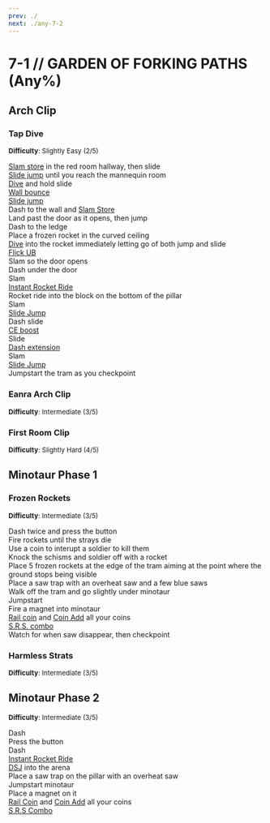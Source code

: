 ```yaml
---
prev: ./
next: ./any-7-2
---
```


# 7-1 // GARDEN OF FORKING PATHS (Any%)

## Arch Clip

### Tap Dive
<font size="2">
    <b>Difficulty</b>: Slightly Easy (2/5)
</font>

[Slam store](/speedrun-tech.md#slam-store) in the red room hallway, then slide <br/>
[Slide jump](/speedrun-tech.md#slide-jump) until you reach the mannequin room <br/>
[Dive](/speedrun-tech.md#dives) and hold slide <br/>
[Wall bounce](/speedrun-tech.md#wall-bounces) <br/>
[Slide jump](/speedrun-tech.md#slide-jump) <br/>
Dash to the wall and [Slam Store](/speedrun-tech.md#slam-store) <br/>
Land past the door as it opens, then jump <br/>
Dash to the ledge <br/>
Place a frozen rocket in the curved ceiling <br/>
[Dive](/speedrun-tech.md#dives) into the rocket immediately letting go of both jump and slide <br/>
[Flick UB](/speedrun-tech.md#flick-ub) <br/>
Slam so the door opens <br/>
Dash under the door <br/>
Slam <br/>
[Instant Rocket Ride](/speedrun-tech.md#instant-rocket-ride) <br/>
Rocket ride into the block on the bottom of the pillar <br/>
Slam <br/>
[Slide Jump](/speedrun-tech.md#slide-jump) <br/>
Dash slide <br/>
[CE boost](/speedrun-tech.md#ce-boost-core-eject-boost) <br/>
Slide <br/>
[Dash extension](/speedrun-tech.md#dash-extension) <br/>
Slam <br/>
[Slide Jump](/speedrun-tech.md#slide-jump) <br/>
Jumpstart the tram as you checkpoint 
### Eanra Arch Clip
<font size="2">
    <b>Difficulty</b>: Intermediate (3/5)
</font>


### First Room Clip
<font size="2">
    <b>Difficulty</b>: Slightly Hard (4/5)
</font>



## Minotaur Phase 1

### Frozen Rockets
<font size="2">
    <b>Difficulty</b>: Intermediate (3/5)
</font>

Dash twice and press the button <br/>
Fire rockets until the strays die <br/>
Use a coin to interupt a soldier to kill them <br/>
Knock the schisms and soldier off with a rocket <br/>
Place 5 frozen rockets at the edge of the tram aiming at the point where the ground stops being visible <br/>
Place a saw trap with an overheat saw and a few blue saws <br/>
Walk off the tram and go slightly under minotaur <br/>
Jumpstart <br/>
Fire a magnet into minotaur <br/>
[Rail coin](/speedrun-tech.md#railcoins) and [Coin Add](/speedrun-tech.md#coin-add) all your coins <br/>
[S.R.S. combo](/speedrun-tech.md#srs-combo) <br/>
Watch for when saw disappear, then checkpoint

### Harmless Strats
<font size="2">
    <b>Difficulty</b>: Intermediate (3/5)
</font>



## Minotaur Phase 2
<font size="2">
    <b>Difficulty</b>: Intermediate (3/5)
</font>

Dash <br/>
Press the button <br/>
Dash <br/>
[Instant Rocket Ride](/speedrun-tech.md#instant-rocket-ride) <br/>
[DSJ](/speedrun-tech.md#dsj-dash-slide-jump) into the arena <br/>
Place a saw trap on the pillar with an overheat saw <br/>
Jumpstart minotaur <br/>
Place a magnet on it <br/>
[Rail Coin](/speedrun-tech.md#railcoins) and [Coin Add](/speedrun-tech.md#coin-add) all your coins <br/>
[S.R.S Combo](/speedrun-tech.md#srs-combo)